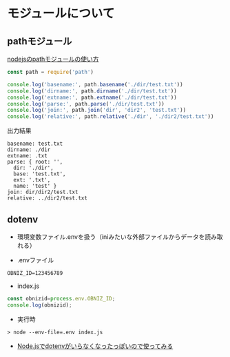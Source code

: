 # モジュールについて

## pathモジュール

[nodejsのpathモジュールの使い方](https://qiita.com/oblivion/items/e9677ef4ca38643aaa14)

``` javascript
const path = require('path')

console.log('basename:', path.basename('./dir/test.txt'))
console.log('dirname:', path.dirname('./dir/test.txt'))
console.log('extname:', path.extname('./dir/test.txt'))
console.log('parse:', path.parse('./dir/test.txt'))
console.log('join:', path.join('dir', 'dir2', 'test.txt'))
console.log('relative:', path.relative('./dir', './dir2/test.txt'))
```

出力結果

``` text
basename: test.txt
dirname: ./dir
extname: .txt
parse: { root: '',
  dir: './dir',
  base: 'test.txt',
  ext: '.txt',
  name: 'test' }
join: dir/dir2/test.txt
relative: ../dir2/test.txt
```

## dotenv

- 環境変数ファイル.envを扱う（iniみたいな外部ファイルからデータを読み取れる）

- .envファイル
``` text
OBNIZ_ID=123456789
```

- index.js
``` js
const obnizid=process.env.OBNIZ_ID;
console.log(obnizid);
```

- 実行時
```
> node --env-file=.env index.js
```

- [Node.jsでdotenvがいらなくなったっぽいので使ってみる](https://qiita.com/n0bisuke/items/c9f8cc3b7ddd419fcf1e)